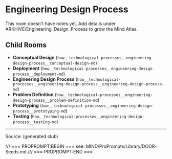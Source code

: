 # Engineering Design Process

This room doesn't have notes yet. Add details under ARKHIVE/Engineering_Design_Process to grow the Mind Atlas.

## Child Rooms
- **Conceptual Design** (`how__technological-processes__engineering-design-process__conceptual-design-md`)
- **Deployment** (`how__technological-processes__engineering-design-process__deployment-md`)
- **Engineering Design Process** (`how__technological-processes__engineering-design-process__engineering-design-process-md`)
- **Problem Definition** (`how__technological-processes__engineering-design-process__problem-definition-md`)
- **Prototyping** (`how__technological-processes__engineering-design-process__prototyping-md`)
- **Testing** (`how__technological-processes__engineering-design-process__testing-md`)

---
Source: (generated stub)

/// === PROPROMPT:BEGIN ===
see: MIND/ProPrompts/Library/DOOR-Seeds.md
/// === PROPROMPT:END ===

